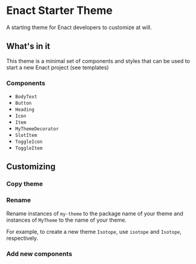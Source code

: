 # Enact Starter Theme
A starting theme for Enact developers to customize at will.

## What's in it

This theme is a minimal set of components and styles that can be used to start a new Enact project (see templates)

### Components

* `BodyText`
* `Button`
* `Heading`
* `Icon`
* `Item`
* `MyThemeDecorator`
* `SlotItem`
* `ToggleIcon`
* `ToggleItem`

## Customizing

### Copy theme
### Rename

Rename instances of `my-theme` to the package name of your theme and instances of `MyTheme` to the name of your theme.

For example, to create a new theme `Isotope`, use `isotope` and `Isotope`, respectively.

### Add new components

